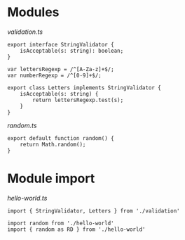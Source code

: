 # Modules

_validation.ts_

```
export interface StringValidator {
    isAcceptable(s: string): boolean;
}

var lettersRegexp = /^[A-Za-z]+$/;
var numberRegexp = /^[0-9]+$/;

export class Letters implements StringValidator {
    isAcceptable(s: string) {
        return lettersRegexp.test(s);
    }
}
```

_random.ts_

```
export default function random() {
    return Math.random();
}
```

# Module import

_hello-world.ts_

```
import { StringValidator, Letters } from './validation'

import random from './hello-world'
import { random as RD } from './hello-world'
```
